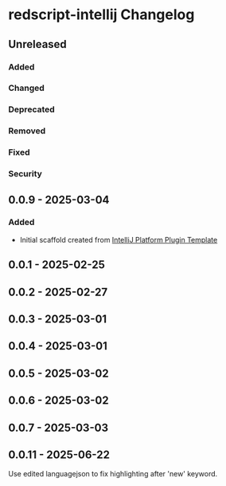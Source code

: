 <!-- Keep a Changelog guide -> https://keepachangelog.com -->

# redscript-intellij Changelog

## Unreleased

### Added

### Changed

### Deprecated

### Removed

### Fixed

### Security

## 0.0.9 - 2025-03-04

### Added

- Initial scaffold created from [IntelliJ Platform Plugin Template](https://github.com/JetBrains/intellij-platform-plugin-template)

## 0.0.1 - 2025-02-25

## 0.0.2 - 2025-02-27

## 0.0.3 - 2025-03-01

## 0.0.4 - 2025-03-01

## 0.0.5 - 2025-03-02

## 0.0.6 - 2025-03-02

## 0.0.7 - 2025-03-03

## 0.0.11 - 2025-06-22
Use edited languagejson to fix highlighting after 'new' keyword.
